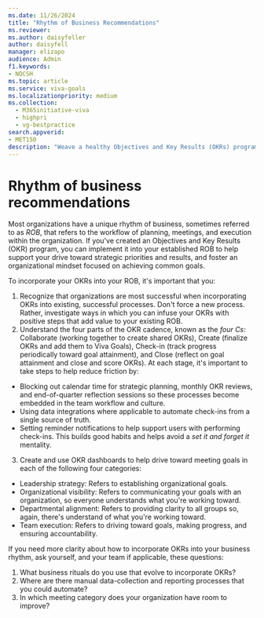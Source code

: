 ```yaml
---
ms.date: 11/26/2024
title: "Rhythm of Business Recommendations"
ms.reviewer: 
ms.author: daisyfeller
author: daisyfell
manager: elizapo
audience: Admin
f1.keywords:
- NOCSH
ms.topic: article
ms.service: viva-goals
ms.localizationpriority: medium
ms.collection:
  - M365initiative-viva
  - highpri
  - vg-bestpractice
search.appverid:
- MET150
description: "Weave a healthy Objectives and Key Results (OKRs) program into your business rhythm."
---
```


# Rhythm of business recommendations

Most organizations have a unique rhythm of business, sometimes referred to as *ROB*, that refers to the workflow of planning, meetings, and execution within the organization. If you've created an Objectives and Key Results (OKR) program, you can implement it into your established ROB to help support your drive toward strategic priorities and results, and foster an organizational mindset focused on achieving common goals.

To incorporate your OKRs into your ROB, it's important that you: 

1. Recognize that organizations are most successful when incorporating OKRs into existing, successful processes. Don't force a new process. Rather, investigate ways in which you can infuse your OKRs with positive steps that add value to your existing ROB. 
2. Understand the four parts of the OKR cadence, known as the *four Cs*: Collaborate (working together to create shared OKRs), Create (finalize OKRs and add them to Viva Goals), Check-in (track progress periodically toward goal attainment), and Close (reflect on goal attainment and close and score OKRs). At each stage, it's important to take steps to help reduce friction by:
 - Blocking out calendar time for strategic planning, monthly OKR reviews, and end-of-quarter reflection sessions so these processes become embedded in the team workflow and culture.
 - Using data integrations where applicable to automate check-ins from a single source of truth.
 - Setting reminder notifications to help support users with performing check-ins. This builds good habits and helps avoid a *set it and forget it* mentality. 
3. Create and use OKR dashboards to help drive toward meeting goals in each of the following four categories:
 - Leadership strategy: Refers to establishing organizational goals. 
 - Organizational visibility: Refers to communicating your goals with an organization, so everyone understands what you're working toward.
 - Departmental alignment: Refers to providing clarity to all groups so, again, there's understand of what you're working toward.
 - Team execution: Refers to driving toward goals, making progress, and ensuring accountability. 

If you need more clarity about how to incorporate OKRs into your business rhythm, ask yourself, and your team if applicable, these questions: 

1. What business rituals do you use that evolve to incorporate OKRs? 
1. Where are there manual data-collection and reporting processes that you could automate? 
1. In which meeting category does your organization have room to improve?  
